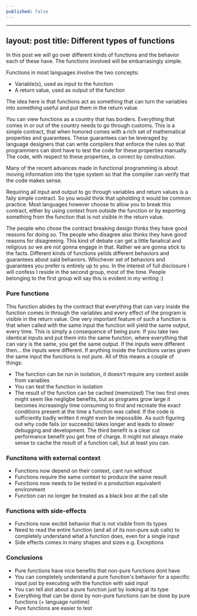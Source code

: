 ```yaml
---
published: false
---
```

---
layout: post
title: Different types of functions
---

In this post we will go over different kinds of functions and the behavior each of these have. The functions involved will be embarrasingly simple. 

Functions in most languages involve the two concepts:
- Variable(s), used as input to the function
- A return value, used as output of the function

The idea here is that functions act as something that can turn the variables into something useful and put them in the return value. 

You can view functions as a country that has borders. Everything that comes in or out of the country needs to go through customs. This is a simple contract, that when honored comes with a rich set of mathematical properties and guarantees. These guarantees can be leveraged by language designers that can write compilers that enforce the rules so that programmers can dont have to test the code for these properties manually. The code, with respect to these properties, is correct by construction.

Many of the recent advances made in functional programming is about moving information into the type system so that the compiler can verify that the code makes sense.

Requiring all input and output to go through variables and return values is a faily simple contract. So you would think that upholding it would be common practice. Most languages however choose to allow you to break this contract, either by using context from outside the function or by exporting something from the function that is not visible in the return value.

The people who chose the contract breaking design thinks they have good reasons for doing so. The people who disagree also thinks they have good reasons for disagreeing. This kind of debate can get a little fanatical and religious so we are not gonna engage in that. Rather we are gonna stick to the facts. Different kinds of functions yeilds different behaviors and guarantees about said behaviors. Whichever set of behaviors and guarantees you prefer is entirely up to you. In the interest of full disclosure I will confess I reside in the second group, most of the time. People belonging to the first group will say this is evident in my writing :)

### Pure functions

This function abides by the contract that everything that can vary inside the function comes in through the variables and every effect of the program is visible in the return value. One very important feature of such a function is that when called with the same input the function will yield the same output, every time. This is simply a consequence of being pure. If you take two identical inputs and put them into the same function, where everything that can vary is the same, you get the same output. If the inputs were different then... the inputs were different. If anything inside the functions varies given the same input the functions is not pure. All of this means a couple of things:
- The function can be run in isolation, it doesn't require any context aside from variables
- You can test the function in isolation
- The result of the function can be cached (memoized) 
The two first ones might seem like negligbe benefits, but as programs grow large it becomes increasingly time consuming to find and recreate the exact conditions present at the time a function was called. If the code is sufficiently badly written it might even be impossible. As such figuring out why code fails (or succeeds) takes longer and leads to slower debugging and development.
The third benefit is a clear cut performance benefit you get free of charge. It might not always make sense to cache the result of a function call, but at least you can.

### Functitons with external context
- Functions now depend on their context, cant run without
- Functions require the same context to produce the same result
- Functions now needs to be tested in a production equivalent environment
- Function can no longer be treated as a black box at the call site

### Functions with side-effects
- Functions now excibit behavior that is not visible from its types
- Need to read the entire function (and all of its non-pure sub calls) to completely understand what a function does, even for a single input
- Side effects comes in many shapes and sizes e.g. Exceptions

### Conclusions
- Pure functions have nice benefits that non-pure functions dont have
- You can completely understand a pure function's behavior for a specific input just by executing with the function with said input
- You can tell alot about a pure function just by looking at its type
- Everything that can be done by non-pure functions can be done by pure functions (+ language runtime)
- Pure functions are easier to test
